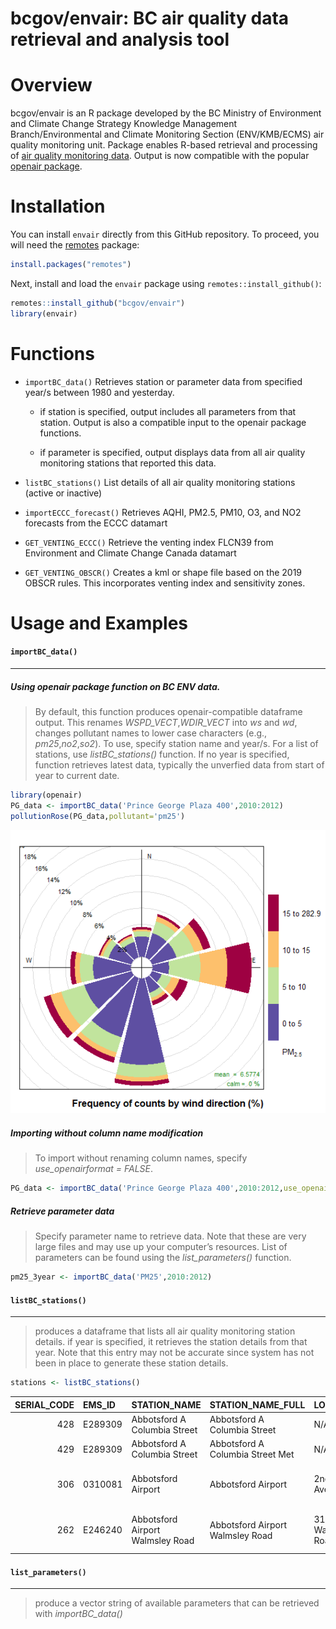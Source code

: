 
<!-- Edit the README.Rmd only!!! The README.md is generated automatically from README.Rmd. -->

# bcgov/envair: BC air quality data retrieval and analysis tool

# Overview

bcgov/envair is an R package developed by the BC Ministry of Environment
and Climate Change Strategy Knowledge Management Branch/Environmental
and Climate Monitoring Section (ENV/KMB/ECMS) air quality monitoring
unit. Package enables R-based retrieval and processing of [air quality
monitoring data](https://envistaweb.env.gov.bc.ca/). Output is now
compatible with the popular [openair
package](https://cran.r-project.org/web/packages/openair/openair.pdf).

# Installation

You can install `envair` directly from this GitHub repository. To
proceed, you will need the
[remotes](https://cran.r-project.org/package=remotes) package:

``` r
install.packages("remotes")
```

Next, install and load the `envair` package using
`remotes::install_github()`:

``` r
remotes::install_github("bcgov/envair")
library(envair)
```

# Functions

  - `importBC_data()` Retrieves station or parameter data from specified
    year/s between 1980 and yesterday.
    
      - if station is specified, output includes all parameters from
        that station. Output is also a compatible input to the openair
        package functions.
    
      - if parameter is specified, output displays data from all air
        quality monitoring stations that reported this data.

  - `listBC_stations()` List details of all air quality monitoring
    stations (active or inactive)

  - `importECCC_forecast()` Retrieves AQHI, PM2.5, PM10, O3, and NO2
    forecasts from the ECCC datamart

  - `GET_VENTING_ECCC()` Retrieve the venting index FLCN39 from
    Environment and Climate Change Canada datamart

  - `GET_VENTING_OBSCR()` Creates a kml or shape file based on the 2019
    OBSCR rules. This incorporates venting index and sensitivity zones.

# Usage and Examples

#### `importBC_data()`

-----

##### Using *openair* package function on BC ENV data.

> By default, this function produces openair-compatible dataframe
> output. This renames *WSPD\_VECT*,*WDIR\_VECT* into *ws* and *wd*,
> changes pollutant names to lower case characters (e.g.,
> *pm25*,*no2*,*so2*). To use, specify station name and year/s. For a
> list of stations, use *listBC\_stations()* function. If no year is
> specified, function retrieves latest data, typically the unverfied
> data from start of year to current date.

``` r
library(openair)
PG_data <- importBC_data('Prince George Plaza 400',2010:2012)
pollutionRose(PG_data,pollutant='pm25')
```

![](importBC_data.png)<!-- -->

##### Importing without column name modification

> To import without renaming column names, specify *use\_openairformat =
> FALSE*.

``` r
PG_data <- importBC_data('Prince George Plaza 400',2010:2012,use_openairformat = FALSE)
```

##### Retrieve parameter data

> Specify parameter name to retrieve data. Note that these are very
> large files and may use up your computer’s resources. List of
> parameters can be found using the *list\_parameters()* function.

``` r
pm25_3year <- importBC_data('PM25',2010:2012)
```

#### `listBC_stations()`

-----

> produces a dataframe that lists all air quality monitoring station
> details. if year is specified, it retrieves the station details from
> that year. Note that this entry may not be accurate since system has
> not been in place to generate these station
details.

``` r
stations <- listBC_stations()
```

| SERIAL\_CODE | EMS\_ID | STATION\_NAME                    | STATION\_NAME\_FULL              | LOCATION            | CITY       | CATEGORY                        | STATION\_ENVIRONMENT | STATION\_OWNER | DATE\_ESTABLISHED    | NOTES                       | LATITUDE | LONGITUDE  | HEIGHT.m. | STATUS   | CGNDB |
| -----------: | :------ | :------------------------------- | :------------------------------- | :------------------ | :--------- | :------------------------------ | :------------------- | :------------- | :------------------- | :-------------------------- | :------- | :--------- | --------: | :------- | :---- |
|          428 | E289309 | Abbotsford A Columbia Street     | Abbotsford A Columbia Street     | N/A                 | Abbotsford | METRO VANCOUVER                 | N/A                  | MVRD           | 7/25/2012            | GVRD T045                   | 49.0215  | \-122.3266 |        65 | ACTIVE   | N/A   |
|          429 | E289309 | Abbotsford A Columbia Street     | Abbotsford A Columbia Street Met | N/A                 | Abbotsford | METRO VANCOUVER                 | N/A                  | MVRD           | 7/25/2012 6:28:41 AM | GVRD T045                   | 49.0215  | \-122.3266 |        65 | ACTIVE   | N/A   |
|          306 | 0310081 | Abbotsford Airport               | Abbotsford Airport               | 2nd Avenue          | Abbotsford | NON OPERATIONAL                 | Commercial           | MVRD           | 1/7/1978             | GVRD T011;Closed 1994-04-28 | 49.0306  | \-122.3761 |        40 | INACTIVE | N/A   |
|          262 | E246240 | Abbotsford Airport Walmsley Road | Abbotsford Airport Walmsley Road | 31790 Walmsley Road | Aldergrove | METRO VANCOUVER NON OPERATIONAL | Commercial           | MVRD           | 5/1/2001             | GVRD T034                   | 49.0235  | \-122.3430 |        65 | INACTIVE | N/A   |

#### `list_parameters()`

-----

> produce a vector string of available parameters that can be retrieved
> with *importBC\_data()*
